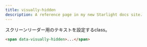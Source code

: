 ```yaml
---
title: visually-hidden
description: A reference page in my new Starlight docs site.
---
```


スクリーンリーダー用のテキストを設定するclass。


```html
<span data-visually-hidden>...</span>
```
